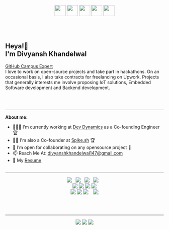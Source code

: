
<p align="center">
    <a href="https://medium.com/@divyanshkhandelwal147"><img src="https://img.shields.io/badge/medium-%2312100E.svg?&style=for-the-badge&logo=medium&logoColor=white" height=35></a>
    <a href="https://www.twitter.com/noob_master147"><img src="https://img.shields.io/badge/twitter-%231DA1F2.svg?&style=for-the-badge&logo=twitter&logoColor=white" height=35></a>
    <a href="https://www.linkedin.com/in/divyansh-khandelwal147/"><img src="https://img.shields.io/badge/linkedin-%230077B5.svg?&style=for-the-badge&logo=linkedin&logoColor=white" height=35></a>
    <a href="https://www.instagram.com/_divyansh_khandelwal_/"><img src="https://img.shields.io/badge/instagram-%23E4405F.svg?&style=for-the-badge&logo=instagram&logoColor=white" height=35></a>
    <a href="https://dev.to/noobmaster147"><img src="https://img.shields.io/badge/DEV.TO-%230A0A0A.svg?&style=for-the-badge&logo=dev-dot-to&logoColor=white" height=35></a>
    <br><br><br><br>
</p>


<h2>Heya!👋 <br>I'm Divyansh Khandelwal<br> </h2>
<a href="https://githubcampus.expert/noob-master147/">GitHub Campus Expert</a>

<br>
I love to work on open-source projects and take part in hackathons. On an occasional basis, I also take contracts for freelancing on Upwork. Projects that generally interests me involve proposing IoT solutions, Embedded Software development and Backend development.


<br/><br/> 

 ---

**About me:** 
* 👨🏽‍💻 I’m currently working at [Dev Dynamics](https://devdynamics.ai/) as a Co-founding Engineer🏆
* 🧑‍💼 I'm also a Co-founder at [Spike.sh](Spike.sh) 🏆
* 👯 I’m open for collaborating on any opensource project 🤝 
* 📫 Reach Me At: divyanshkhandelwal147@gmail.com
* 📝 My [Resume](https://docs.google.com/document/d/1_MZEFNvm-ANA4r4FnFT8NJeQtGkwq9lrg7v5_rH6v1I/edit?usp=sharing) 
<br/><br/> 

 ---


<p align="center">
    <img src="https://img.shields.io/badge/javascript%20-%23F7DF1E.svg?&style=for-the-badge&logo=javascript&logoColor=white" />&nbsp;&nbsp;
    <img src="https://img.shields.io/badge/html5%20-%23e34f26.svg?&style=for-the-badge&logo=html5&logoColor=white" />&nbsp;&nbsp;
    <img src="https://img.shields.io/badge/css3%20-%231572B6.svg?&style=for-the-badge&logo=css3&logoColor=white" />&nbsp;&nbsp;
    <img src="https://img.shields.io/badge/vue.js%20-%2366BA83.svg?&style=for-the-badge&logo=vue.js&logoColor=white" />&nbsp;&nbsp;&nbsp;
    <br>
    <img src="https://img.shields.io/badge/Travis CI-black?&style=for-the-badge&logo=Travis&logoColor=black">
    <img src="https://img.shields.io/badge/-MongoDB-black?style=for-the-badge&logo=mongodb&link=https://github.com/imickovski">
    <img src="https://img.shields.io/badge/docker-black?style=for-the-badge&logo=docker&link=https://github.com/imickovski">
    <img src="https://img.shields.io/badge/-GitHub-181717?style=for-the-badge&logo=github&link=https://github.com/imickovski">
    <br>
    <img src="https://img.shields.io/badge/python-%233776AB.svg?&style=for-the-badge&logo=python&logoColor=white">
    <img src="https://img.shields.io/badge/Arduino-%234D999C.svg?&style=for-the-badge&logo=Arduino&logoColor=white">
    <img src="https://img.shields.io/badge/node.js%20-%23339933.svg?&style=for-the-badge&logo=node.js&logoColor=white" />&nbsp;&nbsp;&nbsp;
    <img src="https://img.shields.io/badge/Heroku-%235A42AD.svg?&style=for-the-badge&logo=Heroku&logoColor=white">
</p>

<br><br>


 ---
<p align="center">
  <img src ="https://github-readme-stats.vercel.app/api?username=noob-master147&show_icons=true&count_private=true&theme=darcula&hide_border=true&hide=issues,contribs&bg_color=00000000">
  <img src ="https://github-readme-stats.vercel.app/api/top-langs/?username=noob-master147&layout=compact&hide_border=true&theme=darcula&bg_color=00000000&langs_count=6&hide=jupyter%20notebook,tex,css,php">
  <img src ="https://github-readme-streak-stats.herokuapp.com?user=noob-master147&theme=darcula&hide_border=true&background=FFFFFF00">
  <br>
</p>
